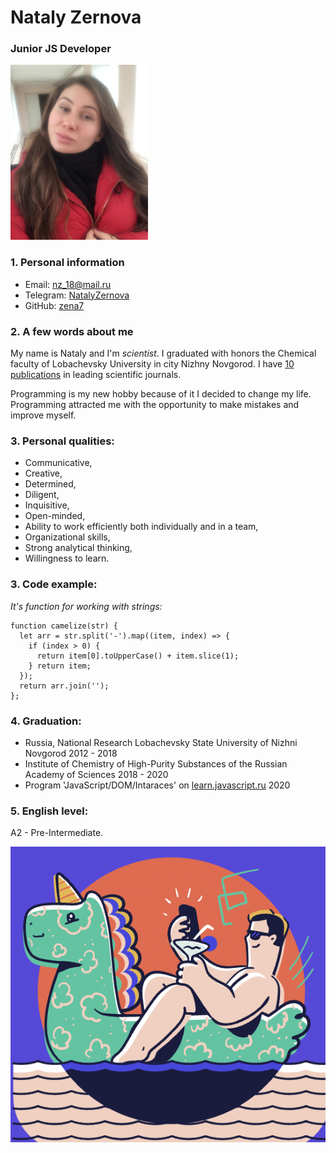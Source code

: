 # Nataly Zernova

### Junior JS Developer

<img src="./images/my-main-photo.JPG" alt="my photo" width="220" height="280"/>

 ###  **1. Personal information** 
 
- Email: nz_18@mail.ru
- Telegram: [NatalyZernova](https://t.me/NatalyZernova)
- GitHub: [zena7](https://github.com/zena7)

### **2. A few words about me**
My name is Nataly and I'm *scientist*. I graduated with honors the Chemical faculty of Lobachevsky University in city Nizhny Novgorod. I have [10 publications](https://www.scopus.com/authid/detail.uri?authorId=57192075339) in leading scientific journals.

Programming is my new hobby because of it I decided to change my life. Programming attracted me with the opportunity to make mistakes and improve myself.
### **3. Personal qualities:**

- Communicative,
- Creative,
- Determined,
- Diligent,
- Inquisitive,
- Open-minded,
- Ability to work efficiently both individually and in a team,
- Organizational skills,
- Strong analytical thinking,
- Willingness to learn.

### **3. Code example:**
*It's function for working with strings:*
``` 
function camelize(str) {
  let arr = str.split('-').map((item, index) => {
    if (index > 0) {
      return item[0].toUpperCase() + item.slice(1);
    } return item;
  });
  return arr.join('');
};
```

### **4. Graduation:**
- Russia, National Research Lobachevsky State University of Nizhni Novgorod 2012 - 2018
-  Institute of Chemistry of High-Purity Substances of the Russian Academy of Sciences 2018 - 2020
- Program 'JavaScript/DOM/Intaraces' on [learn.javascript.ru](https://learn.javascript.ru/) 2020

### **5. English level:**

 A2 - Pre-Intermediate. 

 ![Freelancer](./images/freelancer.png)
